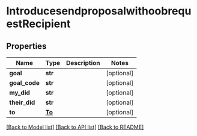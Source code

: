 # IntroducesendproposalwithoobrequestRecipient

## Properties
Name | Type | Description | Notes
------------ | ------------- | ------------- | -------------
**goal** | **str** |  | [optional] 
**goal_code** | **str** |  | [optional] 
**my_did** | **str** |  | [optional] 
**their_did** | **str** |  | [optional] 
**to** | [**To**](To.md) |  | [optional] 

[[Back to Model list]](../README.md#documentation-for-models) [[Back to API list]](../README.md#documentation-for-api-endpoints) [[Back to README]](../README.md)


